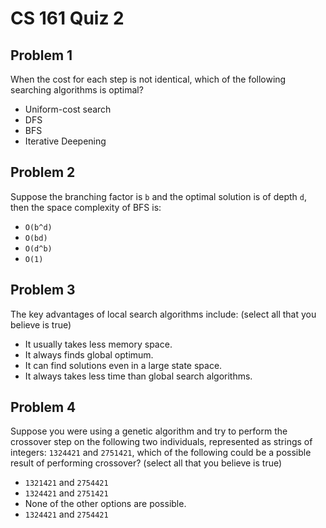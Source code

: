 # CS 161 Quiz 2

## Problem 1

When the cost for each step is not identical, which of the following searching algorithms is optimal?

- Uniform-cost search
- DFS
- BFS
- Iterative Deepening

## Problem 2

Suppose the branching factor is `b` and the optimal solution is of depth `d`, then the space complexity of BFS is:

- `O(b^d)`
- `O(bd)`
- `O(d^b)`
- `O(1)`

## Problem 3

The key advantages of local search algorithms include: (select all that you believe is true)

- It usually takes less memory space.
- It always finds global optimum.
- It can find solutions even in a large state space.
- It always takes less time than global search algorithms.

## Problem 4

Suppose you were using a genetic algorithm and try to perform the crossover step on the following two individuals, represented as strings of integers: `1324421` and `2751421`, which of the following could be a possible result of performing crossover? (select all that you believe is true)

- `1321421` and `2754421`
- `1324421` and `2751421`
- None of the other options are possible.
- `1324421` and `2754421`